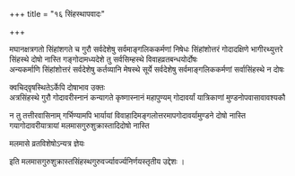 +++
title = "१६ सिंहस्थापवादः"

+++

मघानक्षत्रगतो सिंहांशगते च गुरौ सर्वदेशेषु सर्वमाङ्गलिककर्मणां निषेधः सिंहांशोत्तरं गोदादक्षिणे भागीरथ्युत्तरे सिंहस्थे दोषो नास्ति गङ्गोदामध्यदेशे तु सर्वसिम्हस्थे विवाहव्रतबन्धयोर्दोषः  
अन्यकर्माणि सिंहांशोत्तरं सर्वदेशेषु कर्तव्यानि मेषस्थे सूर्ये सर्वदेशेषु सर्वमाङ्गलिककर्मणां सर्वासिंहस्थे न दोषः  

क्वचिद्‌वृषस्थितेऽर्केपि दोषाभाव उक्तः  
अत्रसिंहस्थे गुरौ गोदावरीस्नानं कन्यागते कृष्णास्नानं महापुण्यम् गोदावर्यां यात्रिकाणां मुण्डनोपवासावावश्यकौ

न तु तत्तीरवासिनाम्  गर्भिण्यामपि भार्यायां विवाहादिमङ्गलोत्तरमापगोदावर्यामुण्डने दोषो नास्ति गयागोदावरीयात्रायां मलमासगुरुशुक्रास्तादिदोषो नास्ति

मलमासे व्रतविशेषोऽन्यत्र ज्ञेयः   

इति मलमासगुरुशुक्रास्तसिंहस्थगुरुवर्ज्यावर्ज्यनिर्णयस्तृतीय उद्देशः ।  
